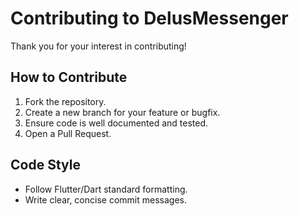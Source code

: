 # Contributing to DelusMessenger

Thank you for your interest in contributing!

## How to Contribute

1. Fork the repository.
2. Create a new branch for your feature or bugfix.
3. Ensure code is well documented and tested.
4. Open a Pull Request.

## Code Style

- Follow Flutter/Dart standard formatting.
- Write clear, concise commit messages.